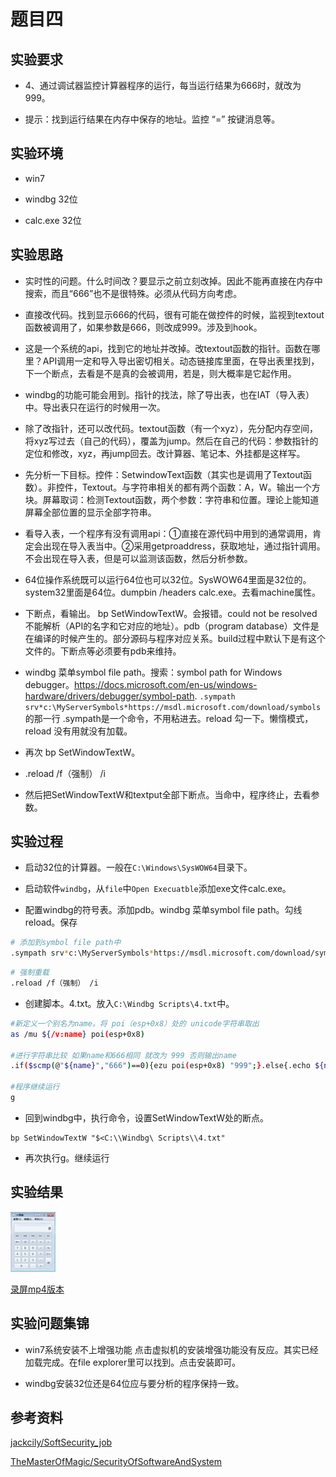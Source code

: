 # 题目四

## 实验要求

* 4、通过调试器监控计算器程序的运行，每当运行结果为666时，就改为999。

* 提示：找到运行结果在内存中保存的地址。监控 “=” 按键消息等。

## 实验环境

* win7

* windbg 32位

* calc.exe 32位

## 实验思路

* 实时性的问题。什么时间改？要显示之前立刻改掉。因此不能再直接在内存中搜索，而且“666”也不是很特殊。必须从代码方向考虑。

* 直接改代码。找到显示666的代码，很有可能在做控件的时候，监视到textout函数被调用了，如果参数是666，则改成999。涉及到hook。

* 这是一个系统的api，找到它的地址并改掉。改textout函数的指针。函数在哪里？API调用一定和导入导出密切相关。动态链接库里面，在导出表里找到，下一个断点，去看是不是真的会被调用，若是，则大概率是它起作用。

* windbg的功能可能会用到。指针的找法，除了导出表，也在IAT（导入表）中。导出表只在运行的时候用一次。

* 除了改指针，还可以改代码。textout函数（有一个xyz），先分配内存空间，将xyz写过去（自己的代码），覆盖为jump。然后在自己的代码：参数指针的定位和修改，xyz，再jump回去。改计算器、笔记本、外挂都是这样写。

* 先分析一下目标。控件：SetwindowText函数（其实也是调用了Textout函数）。非控件，Textout。与字符串相关的都有两个函数：A，W。输出一个方块。屏幕取词：检测Textout函数，两个参数：字符串和位置。理论上能知道屏幕全部位置的显示全部字符串。

* 看导入表，一个程序有没有调用api：①直接在源代码中用到的通常调用，肯定会出现在导入表当中。②采用getproaddress，获取地址，通过指针调用。不会出现在导入表，但是可以监测该函数，然后分析参数。

* 64位操作系统既可以运行64位也可以32位。SysWOW64里面是32位的。system32里面是64位。dumpbin /headers calc.exe。去看machine属性。

* 下断点，看输出。 bp SetWindowTextW。会报错。could not be resolved不能解析（API的名字和它对应的地址）。pdb（program database）文件是在编译的时候产生的。部分源码与程序对应关系。build过程中默认下是有这个文件的。下断点等必须要有pdb来维持。

* windbg 菜单symbol file path。搜索：symbol path for Windows debugger。https://docs.microsoft.com/en-us/windows-hardware/drivers/debugger/symbol-path. ```.sympath srv*c:\MyServerSymbols*https://msdl.microsoft.com/download/symbols```的那一行  .sympath是一个命令，不用粘进去。reload 勾一下。懒惰模式，reload 没有用就没有加载。

* 再次 bp SetWindowTextW。

* .reload /f（强制） /i

* 然后把SetWindowTextW和textput全部下断点。当命中，程序终止，去看参数。

## 实验过程

* 启动32位的计算器。一般在```C:\Windows\SysWOW64```目录下。

* 启动软件```windbg```，从```file```中```Open Execuatble```添加exe文件calc.exe。

* 配置windbg的符号表。添加pdb。windbg 菜单symbol file path。勾线reload。保存

```bash
# 添加到symbol file path中
.sympath srv*c:\MyServerSymbols*https://msdl.microsoft.com/download/symbols
```

```bash
# 强制重载
.reload /f（强制） /i
```

* 创建脚本。4.txt。放入```C:\Windbg Scripts\4.txt```中。
```bash
#新定义一个别名为name。将 poi（esp+0x8）处的 unicode字符串取出
as /mu ${/v:name} poi(esp+0x8)  

#进行字符串比较 如果name和666相同 就改为 999 否则输出name
.if($scmp(@"${name}","666")==0){ezu poi(esp+0x8) "999";}.else{.echo ${name};}

#程序继续运行
g
```

* 回到windbg中，执行命令，设置SetWindowTextW处的断点。
```
bp SetWindowTextW "$<C:\\Windbg\ Scripts\\4.txt"
```

* 再次执行g。继续运行

## 实验结果

![](录屏.gif)

[录屏mp4版本](https://www.bilibili.com/video/av48589214/)

## 实验问题集锦

* win7系统安装不上增强功能
点击虚拟机的安装增强功能没有反应。其实已经加载完成。在file explorer里可以找到。点击安装即可。

* windbg安装32位还是64位应与要分析的程序保持一致。

## 参考资料

[jackcily/SoftSecurity_job](https://github.com/jackcily/SoftSecurity_job/blob/master/job4.md)

[TheMasterOfMagic/SecurityOfSoftwareAndSystem](https://github.com/TheMasterOfMagic/SecurityOfSoftwareAndSystem/blob/master/4/4.md)














